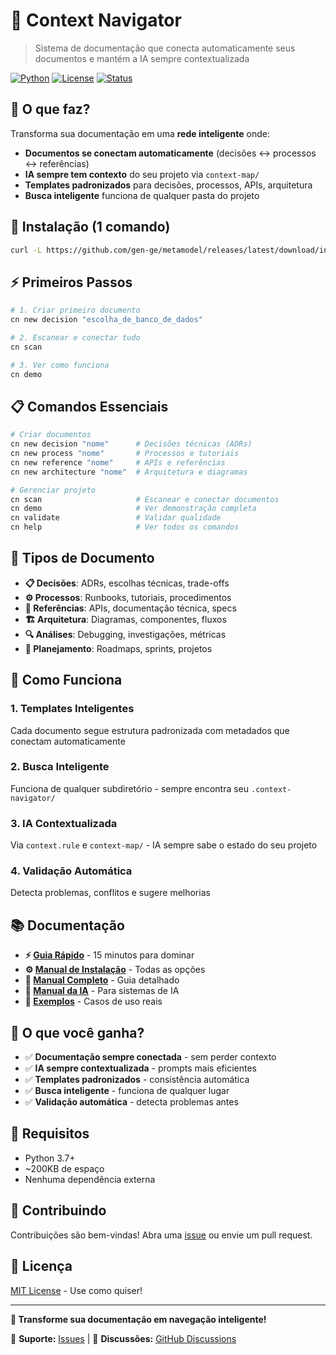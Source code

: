 # 🧭 Context Navigator

> Sistema de documentação que conecta automaticamente seus documentos e mantém a IA sempre contextualizada

[![Python](https://img.shields.io/badge/python-3.7%2B-blue.svg)](https://python.org)
[![License](https://img.shields.io/badge/license-MIT-green.svg)](LICENSE)
[![Status](https://img.shields.io/badge/status-stable-green.svg)]()

## 🎯 O que faz?

Transforma sua documentação em uma **rede inteligente** onde:

- **Documentos se conectam automaticamente** (decisões ↔ processos ↔ referências)
- **IA sempre tem contexto** do seu projeto via `context-map/`
- **Templates padronizados** para decisões, processos, APIs, arquitetura
- **Busca inteligente** funciona de qualquer pasta do projeto

## 🚀 Instalação (1 comando)

```bash
curl -L https://github.com/gen-ge/metamodel/releases/latest/download/install-context-navigator-latest.sh | bash
```

## ⚡ Primeiros Passos

```bash
# 1. Criar primeiro documento
cn new decision "escolha_de_banco_de_dados"

# 2. Escanear e conectar tudo
cn scan

# 3. Ver como funciona
cn demo
```

## 📋 Comandos Essenciais

```bash
# Criar documentos
cn new decision "nome"      # Decisões técnicas (ADRs)
cn new process "nome"       # Processos e tutoriais
cn new reference "nome"     # APIs e referências
cn new architecture "nome"  # Arquitetura e diagramas

# Gerenciar projeto
cn scan                     # Escanear e conectar documentos
cn demo                     # Ver demonstração completa
cn validate                 # Validar qualidade
cn help                     # Ver todos os comandos
```

## 🎯 Tipos de Documento

- **📋 Decisões**: ADRs, escolhas técnicas, trade-offs
- **⚙️ Processos**: Runbooks, tutoriais, procedimentos
- **📖 Referências**: APIs, documentação técnica, specs
- **🏗️ Arquitetura**: Diagramas, componentes, fluxos
- **🔍 Análises**: Debugging, investigações, métricas
- **📅 Planejamento**: Roadmaps, sprints, projetos

## 🔧 Como Funciona

### 1. **Templates Inteligentes**

Cada documento segue estrutura padronizada com metadados que conectam automaticamente

### 2. **Busca Inteligente**

Funciona de qualquer subdiretório - sempre encontra seu `.context-navigator/`

### 3. **IA Contextualizada**

Via `context.rule` e `context-map/` - IA sempre sabe o estado do seu projeto

### 4. **Validação Automática**

Detecta problemas, conflitos e sugere melhorias

## 📚 Documentação

- **⚡ [Guia Rápido](QUICK_START.md)** - 15 minutos para dominar
- **⚙️ [Manual de Instalação](INSTALL.md)** - Todas as opções
- **📖 [Manual Completo](docs/MANUAL_HUMANO.md)** - Guia detalhado
- **🤖 [Manual da IA](docs/MANUAL_IA.md)** - Para sistemas de IA
- **🎯 [Exemplos](examples/)** - Casos de uso reais

## 🎁 O que você ganha?

- ✅ **Documentação sempre conectada** - sem perder contexto
- ✅ **IA sempre contextualizada** - prompts mais eficientes
- ✅ **Templates padronizados** - consistência automática
- ✅ **Busca inteligente** - funciona de qualquer lugar
- ✅ **Validação automática** - detecta problemas antes

## 🔧 Requisitos

- Python 3.7+
- ~200KB de espaço
- Nenhuma dependência externa

## 🤝 Contribuindo

Contribuições são bem-vindas! Abra uma [issue](https://github.com/gen-ge/metamodel/issues) ou envie um pull request.

## 📄 Licença

[MIT License](LICENSE) - Use como quiser!

---

**🚀 Transforme sua documentação em navegação inteligente!**

📧 **Suporte:** [Issues](https://github.com/gen-ge/metamodel/issues) | 💬 **Discussões:** [GitHub Discussions](https://github.com/gen-ge/metamodel/discussions)
